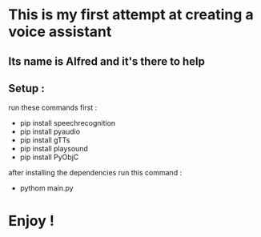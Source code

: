 # This is my first attempt at creating a voice assistant

## Its name is Alfred and it's there to help

## Setup :

run these commands first :
* pip install speechrecognition
*  pip install pyaudio
* pip install gTTs
* pip install playsound
* pip install PyObjC


after installing the dependencies run this command :
- pythom main.py


# Enjoy !